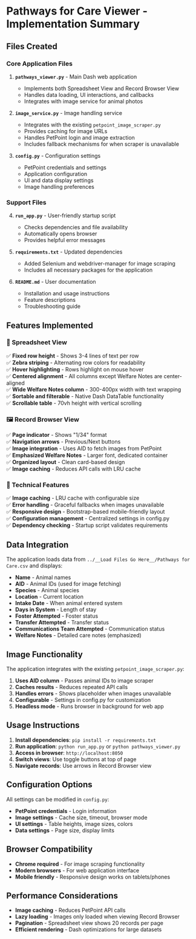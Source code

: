 # Pathways for Care Viewer - Implementation Summary

## Files Created

### Core Application Files
1. **`pathways_viewer.py`** - Main Dash web application
   - Implements both Spreadsheet View and Record Browser View
   - Handles data loading, UI interactions, and callbacks
   - Integrates with image service for animal photos

2. **`image_service.py`** - Image handling service
   - Integrates with the existing `petpoint_image_scraper.py`
   - Provides caching for image URLs
   - Handles PetPoint login and image extraction
   - Includes fallback mechanisms for when scraper is unavailable

3. **`config.py`** - Configuration settings
   - PetPoint credentials and settings
   - Application configuration
   - UI and data display settings
   - Image handling preferences

### Support Files
4. **`run_app.py`** - User-friendly startup script
   - Checks dependencies and file availability
   - Automatically opens browser
   - Provides helpful error messages

5. **`requirements.txt`** - Updated dependencies
   - Added Selenium and webdriver-manager for image scraping
   - Includes all necessary packages for the application

6. **`README.md`** - User documentation
   - Installation and usage instructions
   - Feature descriptions
   - Troubleshooting guide

## Features Implemented

### 📄 Spreadsheet View
✅ **Fixed row height** - Shows 3-4 lines of text per row  
✅ **Zebra striping** - Alternating row colors for readability  
✅ **Hover highlighting** - Rows highlight on mouse hover  
✅ **Centered alignment** - All columns except Welfare Notes are center-aligned  
✅ **Wide Welfare Notes column** - 300-400px width with text wrapping  
✅ **Sortable and filterable** - Native Dash DataTable functionality  
✅ **Scrollable table** - 70vh height with vertical scrolling  

### 🖼️ Record Browser View
✅ **Page indicator** - Shows "1/34" format  
✅ **Navigation arrows** - Previous/Next buttons  
✅ **Image integration** - Uses AID to fetch images from PetPoint  
✅ **Emphasized Welfare Notes** - Larger font, dedicated container  
✅ **Organized layout** - Clean card-based design  
✅ **Image caching** - Reduces API calls with LRU cache  

### 🔧 Technical Features
✅ **Image caching** - LRU cache with configurable size  
✅ **Error handling** - Graceful fallbacks when images unavailable  
✅ **Responsive design** - Bootstrap-based mobile-friendly layout  
✅ **Configuration management** - Centralized settings in config.py  
✅ **Dependency checking** - Startup script validates requirements  

## Data Integration

The application loads data from `../__Load Files Go Here__/Pathways for Care.csv` and displays:

- **Name** - Animal names
- **AID** - Animal IDs (used for image fetching)
- **Species** - Animal species
- **Location** - Current location
- **Intake Date** - When animal entered system
- **Days in System** - Length of stay
- **Foster Attempted** - Foster status
- **Transfer Attempted** - Transfer status  
- **Communications Team Attempted** - Communication status
- **Welfare Notes** - Detailed care notes (emphasized)

## Image Functionality

The application integrates with the existing `petpoint_image_scraper.py`:

1. **Uses AID column** - Passes animal IDs to image scraper
2. **Caches results** - Reduces repeated API calls
3. **Handles errors** - Shows placeholder when images unavailable
4. **Configurable** - Settings in config.py for customization
5. **Headless mode** - Runs browser in background for web app

## Usage Instructions

1. **Install dependencies**: `pip install -r requirements.txt`
2. **Run application**: `python run_app.py` or `python pathways_viewer.py`
3. **Access in browser**: `http://localhost:8050`
4. **Switch views**: Use toggle buttons at top of page
5. **Navigate records**: Use arrows in Record Browser view

## Configuration Options

All settings can be modified in `config.py`:

- **PetPoint credentials** - Login information
- **Image settings** - Cache size, timeout, browser mode
- **UI settings** - Table heights, image sizes, colors
- **Data settings** - Page size, display limits

## Browser Compatibility

- **Chrome required** - For image scraping functionality
- **Modern browsers** - For web application interface
- **Mobile friendly** - Responsive design works on tablets/phones

## Performance Considerations

- **Image caching** - Reduces PetPoint API calls
- **Lazy loading** - Images only loaded when viewing Record Browser
- **Pagination** - Spreadsheet view shows 20 records per page
- **Efficient rendering** - Dash optimizations for large datasets 